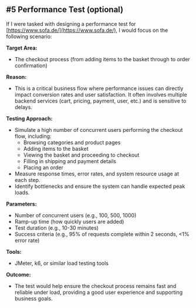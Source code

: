## #5 Performance Test (optional)

If I were tasked with designing a performance test for [https://www.sofa.de/](https://www.sofa.de/), I would focus on the following scenario:

**Target Area:**

- The checkout process (from adding items to the basket through to order confirmation)

**Reason:**

- This is a critical business flow where performance issues can directly impact conversion rates and user satisfaction. It often involves multiple backend services (cart, pricing, payment, user, etc.) and is sensitive to delays.

**Testing Approach:**

- Simulate a high number of concurrent users performing the checkout flow, including:
  - Browsing categories and product pages
  - Adding items to the basket
  - Viewing the basket and proceeding to checkout
  - Filling in shipping and payment details
  - Placing an order
- Measure response times, error rates, and system resource usage at each step.
- Identify bottlenecks and ensure the system can handle expected peak loads.

**Parameters:**

- Number of concurrent users (e.g., 100, 500, 1000)
- Ramp-up time (how quickly users are added)
- Test duration (e.g., 10-30 minutes)
- Success criteria (e.g., 95% of requests complete within 2 seconds, <1% error rate)

**Tools:**

- JMeter, k6, or similar load testing tools

**Outcome:**

- The test would help ensure the checkout process remains fast and reliable under load, providing a good user experience and supporting business goals.
